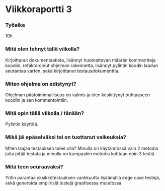 # Viikkoraportti 3

### Työaika
10h

### Mitä olen tehnyt tällä viikolla?
Kirjoittanut dokumentaatiota, lisännyt huomattavan määrän kommentteja koodiin, refaktoroinut ohjelman rakennetta, lisännyt pylintin koodin laadun seurantaa varten, sekä kirjoittanut testausdokumenttia.

### Miten ohjelma on edistynyt?
Ohjelman päätoiminnallisuus on valmis ja olen keskittynyt puhtaaseen koodiin ja sen kommentointiin.

### Mitä opin tällä viikolla / tänään?
Pylintin käyttöä.

### Mikä jäi epäselväksi tai on tuottanut vaikeuksia?
Miten laajaa testauksen tulee olla? Minulla on käytännössä vain 2 metodia joita pitää testata ja minulla on kumpaakin metodia kohtaan noin 3 testiä.

### Mitä teen seuraavaksi?
Yritin parantaa yksikkötestauksen vankkuutta lisäämällä edge case testejä, sekä generoida empiirisiä testejä graafisessa muodossa.
